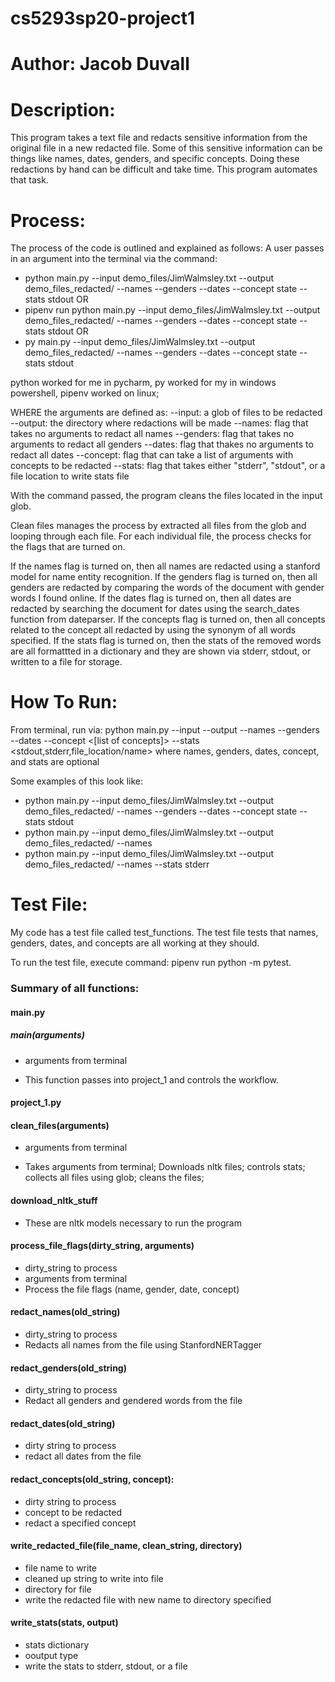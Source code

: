 # cs5293sp20-project1
# Author: Jacob Duvall


# Description:
This program takes a text file and redacts sensitive information from the original file in a new redacted file. Some of this sensitive information can be things like names, dates, genders, and specific concepts. Doing these redactions by hand can be difficult and take time. This program automates that task.


# Process:
The process of the code is outlined and explained as follows:
A user passes in an argument into the terminal via the command:

 - python main.py --input demo_files/JimWalmsley.txt --output demo_files_redacted/ --names --genders --dates --concept state --stats stdout
OR
 - pipenv run python main.py --input demo_files/JimWalmsley.txt --output demo_files_redacted/ --names --genders --dates --concept state --stats stdout
OR 
 - py main.py --input demo_files/JimWalmsley.txt --output demo_files_redacted/ --names --genders --dates --concept state --stats stdout

python worked for me in pycharm, py worked for my in windows powershell, pipenv worked on linux; 

WHERE the arguments are defined as:
--input: a glob of files to be redacted
--output: the directory where redactions will be made
--names: flag that takes no arguments to redact all names
--genders: flag that takes no arguments to redact all genders
--dates: flag that thakes no arguments to redact all dates
--concept: flag that can take a list of arguments with concepts to be redacted
--stats: flag that takes either "stderr", "stdout", or a file location to write stats file

With the command passed, the program cleans the files located in the input glob. 

Clean files manages the process by extracted all files from the glob and looping through each file. For each individual file, the process checks for the flags that are turned on. 

If the names flag is turned on, then all names are redacted using a stanford model for name entity recognition.
If the genders flag is turned on, then all genders are redacted by comparing the words of the document with gender words I found online.
If the dates flag is turned on, then all dates are redacted by searching the document for dates using the search_dates function from dateparser.
If the concepts flag is turned on, then all concepts related to the concept all redacted by using the synonym of all words specified.
If the stats flag is turned on, then the stats of the removed words are all formattted in a dictionary and they are shown via stderr, stdout, or written to a file for storage. 

# How To Run:
 From terminal, run via: python main.py --input <glob file> --output <directory> --names --genders --dates --concept <[list of concepts]> --stats <stdout,stderr,file_location/name>
  where names, genders, dates, concept, and stats are optional
 
 Some examples of this look like: 
 - python main.py --input demo_files/JimWalmsley.txt --output demo_files_redacted/ --names --genders --dates --concept state --stats stdout
- python main.py --input demo_files/JimWalmsley.txt --output demo_files_redacted/ --names
- python main.py --input demo_files/JimWalmsley.txt --output demo_files_redacted/ --names --stats stderr
 
 # Test File:
 My code has a test file called test_functions. 
 The test file tests that names, genders, dates, and concepts are all working at they should.
 
 To run the test file, execute command: pipenv run python -m pytest.
 
 ### Summary of all functions:
 #### main.py
 ##### main(arguments)
 - arguments from terminal
 * This function passes into project_1 and controls the workflow.
 
 #### project_1.py
 #### clean_files(arguments)
 - arguments from terminal
 * Takes arguments from terminal; Downloads nltk files; controls stats; collects all files using glob; cleans the files;
 
 #### download_nltk_stuff
 * These are nltk models necessary to run the program
 
 #### process_file_flags(dirty_string, arguments)
 - dirty_string to process
 - arguments from terminal
 - Process the file flags (name, gender, date, concept)
 
 #### redact_names(old_string)
 - dirty_string to process
 - Redacts all names from the file using StanfordNERTagger
 
 #### redact_genders(old_string)
 - dirty_string to process
 - Redact all genders and gendered words from the file

#### redact_dates(old_string)
- dirty string to process
- redact all dates from the file

#### redact_concepts(old_string, concept):
- dirty string to process
- concept to be redacted
- redact a specified concept

#### write_redacted_file(file_name, clean_string, directory)
- file name to write
- cleaned up string to write into file
- directory for file
- write the redacted file with new name to directory specified

#### write_stats(stats, output)
- stats dictionary
- ooutput type
- write the stats to stderr, stdout, or a file
